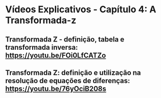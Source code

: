 # Vídeos Explicativos - Capítulo 4: A Transformada-z

## Transformada Z - definição, tabela e transformada inversa: https://youtu.be/FOi0LfCATZo


## Transformada Z: definição e utilização na resolução de equações de diferenças: https://youtu.be/76yOciB208s